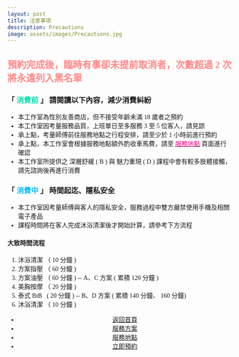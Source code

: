 ```yaml
---
layout: post
title: 注意事項
description: Precautions
image: assets/images/Precautions.jpg
---
```

 <!-- <center><img src="{{ site.baseurl }}/{{ page.image }}" width="800" height="400"> </center> -->

<div style="font-family:Microsoft JhengHei;"> 

<div class="box">
	<h2><font color="#FF8888">預約完成後，臨時有事卻未提前取消者，次數超過 2 次將永遠列入黑名單</font></h2>
</div>

<h3>「 <font color="#00DDAA">消費前 </font>」 請閱讀以下內容，減少消費糾紛</h3>
<div class="box">
    <ul>
        <li>本工作室為性別友善商店，但不接受年齡未滿 18 歲者之預約</li>
		<li>本工作室因考量服務品質，上班單日至多服務 3 至 5 位客人，請見諒</li>
		<li>承上點，考量師傅前往服務地點之行程安排，請至少於 1 小時前進行預約</li>
        <li>承上點，本工作室會根據服務地點額外酌收車馬費，請至 <a href="{{site.basurl}}/2018/01/02/location"><font color="#FF0088">服務地點</font></a> 頁面進行確認</li>
		<li>本工作室所提供之 深層舒緩 ( B ) 與 魅力重現 ( D ) 課程中會有較多肢體接觸，請先諮詢後再進行消費</li>
	</ul>
</div>

<h3>「 <font color="#00BBFF">消費中 </font>」 時間起迄、隱私安全</h3>
<div class="box">
    <ul>
		<li>本工作室因考量師傅與客人的隱私安全，服務過程中雙方嚴禁使用手機及相關電子產品</li>
        <li>課程時間將在客人完成沐浴清潔後才開始計算，請參考下方流程</li>
	</ul>
    <h4>大致時間流程</h4>
    <ol>
        <li>沐浴清潔 （ 10 分鐘 )</li>
        <li>方案指壓 （ 60 分鐘 )</li>
        <li>方案油壓 （ 60 分鐘 ) -- A、C 方案 ( 累積 120 分鐘 )</li>
        <li>美胸按摩 （ 20 分鐘 )</li>
        <li>泰式 BtB &nbsp; ( 20 分鐘 ) -- B、D 方案 ( 累積 140 分鐘、 160 分鐘)</li>
        <li>沐浴清潔 （ 10 分鐘 )</li>
    </ol>
</div>

<!-- Main -->
<div class="content">
    <p style="text-transform: uppercase;"></p>
         <ul class="actions">
            <center>
                <li><a href="{{site.basurl}}/" class="button">返回首頁</a></li>
                <li><a href="{{site.basurl}}/2018/01/09/service" class="button">服務方案</a></li>
                <li><a href="{{site.basurl}}/2018/01/02/location" class="button">服務地點</a></li>
                <li><a href="{{site.basurl}}/2018/01/03/contact" class="button">立即預約</a></li>
             </center>
        </ul>
</div>
</div>